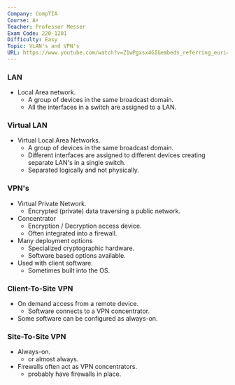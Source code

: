 ```yaml
---
Company: CompTIA
Course: A+
Teacher: Professor Messer
Exam Code: 220-1201
Difficulty: Easy
Topic: VLAN's and VPN's
URL: https://www.youtube.com/watch?v=Z1wPgxsx4GI&embeds_referring_euri=https%3A%2F%2Fwww.professormesser.com%2F&source_ve_path=MjM4NTE
---
```

### LAN 
- Local Area network.
	- A group of devices in the same broadcast domain.
	- All the interfaces in a switch are assigned to a LAN.
### Virtual LAN
- Virtual Local Area Networks.
	- A group of devices in the same broadcast domain.
	- Different interfaces are assigned to different devices creating separate LAN's in a single switch.
	- Separated logically and not physically.
### VPN's
- Virtual Private Network.
	- Encrypted (private) data traversing a public network.
- Concentrator
	- Encryption / Decryption access device.
	- Often integrated into a firewall.
- Many deployment options
	- Specialized cryptographic hardware.
	- Software based options available.
- Used with client software.
	- Sometimes built into the OS.
### Client-To-Site VPN
- On demand access from a remote device.
	- Software connects to a VPN concentrator.
- Some software can be configured as always-on.

### Site-To-Site VPN
- Always-on.
	- or almost always.
- Firewalls often act as VPN concentrators.
	- probably have firewalls in place.
